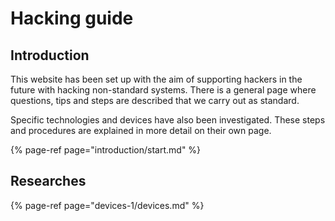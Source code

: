 # Hacking guide

## Introduction

This website has been set up with the aim of supporting hackers in the future with hacking non-standard systems. There is a general page where questions, tips and steps are described that we carry out as standard.

Specific technologies and devices have also been investigated. These steps and procedures are explained in more detail on their own page.

{% page-ref page="introduction/start.md" %}



## Researches

{% page-ref page="devices-1/devices.md" %}



